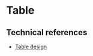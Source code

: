 # Table

## Technical references

- [Table design](https://medium.com/design-with-figma/the-ultimate-guide-to-designing-data-tables-7db29713a85a)

